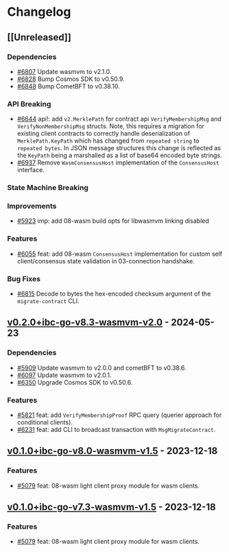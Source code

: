 <!--
Guiding Principles:

Changelogs are for humans, not machines.
There should be an entry for every single version.
The same types of changes should be grouped.
Versions and sections should be linkable.
The latest version comes first.
The release date of each version is displayed.
Mention whether you follow Semantic Versioning.

Usage:

Change log entries are to be added to the Unreleased section under the
appropriate stanza (see below). Each entry should ideally include a tag and
the Github issue reference in the following format:

* (<tag>) \#<issue-number> message

The issue numbers will later be link-ified during the release process so you do
not have to worry about including a link manually, but you can if you wish.

Types of changes (Stanzas):

"Features" for new features.
"Improvements" for changes in existing functionality.
"Deprecated" for soon-to-be removed features.
"Bug Fixes" for any bug fixes.
"Client Breaking" for breaking CLI commands and REST routes used by end-users.
"API Breaking" for breaking exported APIs used by developers building on SDK.
"State Machine Breaking" for any changes that result in a different AppState given the same genesisState and txList.
Ref: https://keepachangelog.com/en/1.0.0/
-->

# Changelog

## [[Unreleased]]

### Dependencies

* [\#6807](https://github.com/cosmos/ibc-go/pull/6807) Update wasmvm to v2.1.0.
* [\#6828](https://github.com/cosmos/ibc-go/pull/6828) Bump Cosmos SDK to v0.50.9.
* [\#6848](https://github.com/cosmos/ibc-go/pull/6848) Bump CometBFT to v0.38.10.

### API Breaking

* [\#6644](https://github.com/cosmos/ibc-go/pull/6644) api!: add `v2.MerklePath` for contract api `VerifyMembershipMsg` and `VerifyNonMembershipMsg` structs. Note, this requires a migration for existing client contracts to correctly handle deserialization of `MerklePath.KeyPath` which has changed from `repeated string` to `repeated bytes`. In JSON message structures this change is reflected as the `KeyPath` being a marshalled as a list of base64 encoded byte strings. 
* [\#6937](https://github.com/cosmos/ibc-go/pull/6937) Remove `WasmConsensusHost` implementation of the `ConsensusHost` interface.

### State Machine Breaking

### Improvements

* [\#5923](https://github.com/cosmos/ibc-go/pull/5923) imp: add 08-wasm build opts for libwasmvm linking disabled 

### Features

* [\#6055](https://github.com/cosmos/ibc-go/pull/6055) feat: add 08-wasm `ConsensusHost` implementation for custom self client/consensus state validation in 03-connection handshake.

### Bug Fixes

* [\#6815](https://github.com/cosmos/ibc-go/pull/6815) Decode to bytes the hex-encoded checksum argument of the `migrate-contract` CLI. 

<!-- markdown-link-check-disable-next-line -->
## [v0.2.0+ibc-go-v8.3-wasmvm-v2.0](https://github.com/cosmos/ibc-go/releases/tag/modules%2Flight-clients%2F08-wasm%2Fv0.2.0%2Bibc-go-v8.3-wasmvm-v2.0) - 2024-05-23

### Dependencies

* [\#5909](https://github.com/cosmos/ibc-go/pull/5909) Update wasmvm to v2.0.0 and cometBFT to v0.38.6.
* [\#6097](https://github.com/cosmos/ibc-go/pull/6097) Update wasmvm to v2.0.1.
* [\#6350](https://github.com/cosmos/ibc-go/pull/6350) Upgrade Cosmos SDK to v0.50.6.

### Features

* [\#5821](https://github.com/cosmos/ibc-go/pull/5821) feat: add `VerifyMembershipProof` RPC query (querier approach for conditional clients).
* [\#6231](https://github.com/cosmos/ibc-go/pull/6231) feat: add CLI to broadcast transaction with `MsgMigrateContract`.

<!-- markdown-link-check-disable-next-line -->
## [v0.1.0+ibc-go-v8.0-wasmvm-v1.5](https://github.com/cosmos/ibc-go/releases/tag/modules%2Flight-clients%2F08-wasm%2Fv0.1.0%2Bibc-go-v7.3-wasmvm-v1.5) - 2023-12-18

### Features

* [\#5079](https://github.com/cosmos/ibc-go/pull/5079) feat: 08-wasm light client proxy module for wasm clients.

<!-- markdown-link-check-disable-next-line -->
## [v0.1.0+ibc-go-v7.3-wasmvm-v1.5](https://github.com/cosmos/ibc-go/releases/tag/modules%2Flight-clients%2F08-wasm%2Fv0.1.0%2Bibc-go-v8.0-wasmvm-v1.5) - 2023-12-18

### Features

* [\#5079](https://github.com/cosmos/ibc-go/pull/5079) feat: 08-wasm light client proxy module for wasm clients.
